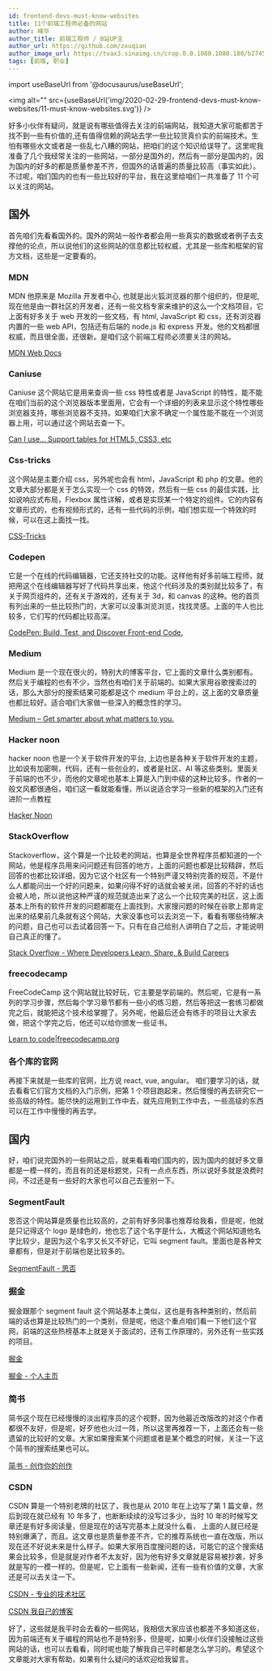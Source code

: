 ```yaml
---
id: frontend-devs-must-know-websites
title: 11个前端工程师必备的网站
author: 峰华
author_title: 前端工程师 / B站UP主
author_url: https://github.com/zxuqian
author_image_url: https://tvax3.sinaimg.cn/crop.0.0.1080.1080.180/b2745d44ly8g8s4muqeggj20u00u0n0k.jpg?KID=imgbed,tva&Expires=1582389585&ssig=EvXmyu%2FXsX
tags: [前端, 职业]
---
```


import useBaseUrl from '@docusaurus/useBaseUrl';

<img alt="" src={useBaseUrl('img/2020-02-29-frontend-devs-must-know-websites/11-must-know-websites.svg')} />

好多小伙伴有疑问，就是说有哪些值得去关注的前端网站，我知道大家可能都苦于找不到一些有价值的,还有值得信赖的网站去学一些比较货真价实的前端技术。生怕有哪些水文或者是一些乱七八糟的网站，把咱们的这个知识给误导了。这里呢我准备了几个我经常关注的一些网站，一部分是国外的，然后有一部分是国内的，因为国内的好多的都是质量参差不齐，但国外的话普遍的质量比较高（事实如此）。不过呢，咱们国内的也有一些比较好的平台，我在这里给咱们一共准备了 11 个可以关注的网站。

<!--truncate-->

## 国外

首先咱们先看看国外的。国外的网站一般作者都会用一些真实的数据或者例子去支撑他的论点，所以说他们的这些网站的信息都比较权威，尤其是一些库和框架的官方文档，这些是一定要看的。

### MDN

MDN 他原来是 Mozilla 开发者中心, 也就是出火狐浏览器的那个组织的，但是呢,现在他是由一群社区的开发者，还有一些文档专家来维护的这么一个文档项目，它上面有好多关于 web 开发的一些文档，有 html, JavaScript 和 css，还有浏览器内置的一些 web API，包括还有后端的 node.js 和 express 开发。他的文档都很权威，而且很全面，还很新。是咱们这个前端工程师必须要关注的网站。

[MDN Web Docs](https://developer.mozilla.org/en-US/docs/Web)

### Caniuse

Caniuse 这个网站它是用来查询一些 css 特性或者是 JavaScript 的特性，能不能在咱们当前的这个浏览器版本里面用，它会有一个详细的列表来显示这个特性哪些浏览器支持，哪些浏览器不支持。如果咱们大家不确定一个属性能不能在一个浏览器上用，可以通过这个网站去查一下。

[Can I use... Support tables for HTML5, CSS3, etc](https://caniuse.com/)

### Css-tricks

这个网站是主要介绍 css，另外呢也会有 html，JavaScript 和 php 的文章。他的文章大部分都是关于怎么实现一个 css 的特效，然后有一些 css 的最佳实践，比如说响应式布局，Flexbox 属性详解，或者是实现某一个特定的组件。它的内容有文章形式的，也有视频形式的，还有一些代码的示例，咱们想实现一个特效的时候，可以在这上面找一找。

[CSS-Tricks](https://css-tricks.com/)

### Codepen

它是一个在线的代码编辑器，它还支持社交的功能。这样他有好多前端工程师，就把用这个在线编辑器写好了代码共享出来，他这个代码涉及的类别就比较多了，有关于网页组件的，还有关于游戏的，还有关于 3d，和 canvas 的这种。他的首页有列出来的一些比较热门的，大家可以没事浏览浏览，找找灵感。上面的牛人也比较多，它们写的代码都比较高深。

[CodePen: Build, Test, and Discover Front-end Code.](https://codepen.io/)

### Medium

Medium 是一个现在很火的，特别大的博客平台，它上面的文章什么类别都有。然后关于编程的也有不少，当然也有咱们关于前端的。如果大家用谷歌搜索过的话，那么大部分的搜索结果可能都是这个 medium 平台上的，这上面的文章质量也都比较好。适合咱们大家做一些深入的概念性的学习。

[Medium – Get smarter about what matters to you.](https://medium.com/)

### Hacker noon

hacker noon 也是一个关于软件开发的平台, 上边也是各种关于软件开发的主题，比如说有加密啊，代码，还有一些创业的，或者是社区、AI 等这些类别。里面关于前端的也不少，而他的文章呢也基本上算是入门到中级的这种比较多。作者的一般文风都很通俗，咱们这一看就能看懂，所以说适合学习一些新的框架的入门还有进阶一点教程

[Hacker Noon](https://hackernoon.com/)

### StackOverflow

Stackoverflow，这个算是一个比较老的网站，也算是全世界程序员都知道的一个网站，他是程序员用来问问题还有回答的地方，上面的问题也都是比较精辟，然后回答的也都比较详细，因为它这个社区有一个特别严谨又特别完善的规范，不是什么人都能问出一个好的问题来，如果问得不好的话就会被关闭，回答的不好的话也会被人呛，所以说他这种严谨的规范就造出来了这么一个比较完美的社区，这上面基本上所有的软件开发的问题都能在上面找到，大家搜问题的时候在谷歌上那肯定出来的结果前几条就有这个网站，大家没事也可以去浏览一下，看看有哪些待解决的问题，自己也可以去试着回答一下。只有在自己给别人讲明白了之后，才能说明自己真正的懂了。

[Stack Overflow - Where Developers Learn, Share, & Build Careers](https://stackoverflow.com/)

### freecodecamp

FreeCodeCamp 这个网站就比较好玩，它主要是学前端的。然后呢，它是有一系列的学习步骤，然后每个学习章节都有一些小的练习题，然后等把这一套练习都做完之后，就能把这个技术给掌握了。另外呢，他最后还会有练手的项目让大家去做，把这个学完之后，他还可以给你颁发一些证书。

[Learn to code|freecodecamp.org](https://www.freecodecamp.org/)

### 各个库的官网

再接下来就是一些库的官网，比方说 react, vue, angular。 咱们要学习的话，就去看看它们官方文档的入门示例，把第 1 个项目跑起来，然后慢慢的再去研究它一些高级的特性。能尽快的运用到工作中去，就先应用到工作中去，一些高级的东西可以在工作中慢慢的再去学。

## 国内

好，咱们说完国外的一些网站之后，就来看看咱们国内的，因为国内的就好多文章都是一模一样的，而且有的还是标题党，只有一点点东西，所以说好多就是浪费时间，不过还是有一些好的大家也可以自己去鉴别一下。

### SegmentFault

思否这个网站算是质量也比较高的，之前有好多同事也推荐给我看，但是呢，他就是只记得这个 logo 是绿色的，他也忘了这个名字是什么，大概这个网站知道他名字比较少，是因为这个名字又长又不好记，它叫 segment fault。里面也是各种文章都有，但是对于前端也是比较多的。

[SegmentFault - 思否](https://segmentfault.com/)

### 掘金

掘金跟那个 segment fault 这个网站基本上类似，这也是有各种类别的，然后前端的话也算是比较热门的一个类别，但是呢，他这个重点咱们看一下他们这个官网，前端的这些热榜基本上就是关于面试的，还有工作原理的，另外还有一些实践的项目。

[掘金](https://juejin.im/timeline)

[掘金 - 个人主页](https://juejin.im/user/5ae7e5ecf265da0b851ca45b)

### 简书

简书这个现在已经慢慢的淡出程序员的这个视野，因为他最近改版改的对这个作者都很不友好，但是呢，好歹他也火过一阵，所以这里再推荐一下，上面还会有一些遗留的比较好的文章。大家如果搜索某个问题或者是某个概念的时候，关注一下这个简书的搜索结果也可以。

[简书 - 创作你的创作](https://www.jianshu.com/)

### CSDN

CSDN 算是一个特别老牌的社区了，我也是从 2010 年在上边写了第 1 篇文章，然后到现在就已经有 10 年多了，也断断续续的没写过多少，当时 10 年的时候写文章还是有好多阅读量，但是现在的话写完基本上就没什么看， 上面的人就已经是特别爆满了，而且。这文章也是质量参差不齐，它的推荐系统也一直在改版，所以现在还不好说未来是什么样子。如果大家用百度搜问题的话，可能它的这个搜索结果会比较多，但是就是对作者不太友好，因为他有好多文章就是容易被抄袭，好多就是写的一模一样的。但是呢，它上面有一些新闻，还有一些有价值的文章，大家还是可以去关注一下。

[CSDN - 专业的技术社区](https://www.csdn.net/)

[CSDN 我自己的博客](https://blog.csdn.net/fengqiuzhihua)

好了，这些就是我平时会去看的一些网站，我相信大家应该也都差不多知道这些，因为前端还有关于编程的网站也不是特别多，但是呢，如果小伙伴们没接触过这些网站的话，也可以去看看，同时呢也能了解我自己平时都是怎么学习的。希望这个文章能对大家有帮助，如果有什么疑问的话欢迎给我留言。
